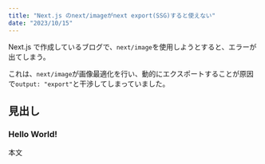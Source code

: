 ```yaml
---
title: "Next.js のnext/imageがnext export(SSG)すると使えない"
date: "2023/10/15"
---
```


Next.js で作成しているブログで、`next/image`を使用しようとすると、エラーが出てしまう。

これは、`next/image`が画像最適化を行い、動的にエクスポートすることが原因で`output: "export"`と干渉してしまっていました。

## 見出し

### Hello World!

本文
